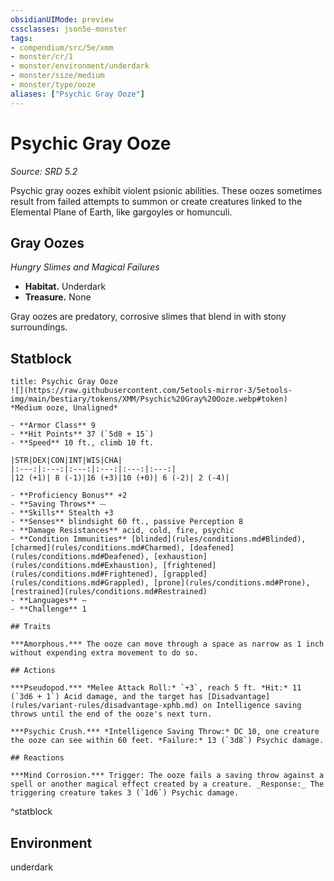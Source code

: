 ```yaml
---
obsidianUIMode: preview
cssclasses: json5e-monster
tags:
- compendium/src/5e/xmm
- monster/cr/1
- monster/environment/underdark
- monster/size/medium
- monster/type/ooze
aliases: ["Psychic Gray Ooze"]
---
```

# Psychic Gray Ooze
*Source: SRD 5.2*  

Psychic gray oozes exhibit violent psionic abilities. These oozes sometimes result from failed attempts to summon or create creatures linked to the Elemental Plane of Earth, like gargoyles or homunculi.

## Gray Oozes

*Hungry Slimes and Magical Failures*

- **Habitat.** Underdark  
- **Treasure.** None  

Gray oozes are predatory, corrosive slimes that blend in with stony surroundings.

## Statblock

```ad-statblock
title: Psychic Gray Ooze
![](https://raw.githubusercontent.com/5etools-mirror-3/5etools-img/main/bestiary/tokens/XMM/Psychic%20Gray%20Ooze.webp#token)
*Medium ooze, Unaligned*

- **Armor Class** 9
- **Hit Points** 37 (`5d8 + 15`)
- **Speed** 10 ft., climb 10 ft.

|STR|DEX|CON|INT|WIS|CHA|
|:---:|:---:|:---:|:---:|:---:|:---:|
|12 (+1)| 8 (-1)|16 (+3)|10 (+0)| 6 (-2)| 2 (-4)|

- **Proficiency Bonus** +2
- **Saving Throws** ⏤
- **Skills** Stealth +3
- **Senses** blindsight 60 ft., passive Perception 8
- **Damage Resistances** acid, cold, fire, psychic
- **Condition Immunities** [blinded](rules/conditions.md#Blinded), [charmed](rules/conditions.md#Charmed), [deafened](rules/conditions.md#Deafened), [exhaustion](rules/conditions.md#Exhaustion), [frightened](rules/conditions.md#Frightened), [grappled](rules/conditions.md#Grappled), [prone](rules/conditions.md#Prone), [restrained](rules/conditions.md#Restrained)
- **Languages** —
- **Challenge** 1

## Traits

***Amorphous.*** The ooze can move through a space as narrow as 1 inch without expending extra movement to do so.

## Actions

***Pseudopod.*** *Melee Attack Roll:* `+3`, reach 5 ft. *Hit:* 11 (`3d6 + 1`) Acid damage, and the target has [Disadvantage](rules/variant-rules/disadvantage-xphb.md) on Intelligence saving throws until the end of the ooze's next turn.

***Psychic Crush.*** *Intelligence Saving Throw:* DC 10, one creature the ooze can see within 60 feet. *Failure:* 13 (`3d8`) Psychic damage.

## Reactions

***Mind Corrosion.*** Trigger: The ooze fails a saving throw against a spell or another magical effect created by a creature. _Response:_ The triggering creature takes 3 (`1d6`) Psychic damage.
```
^statblock

## Environment

underdark